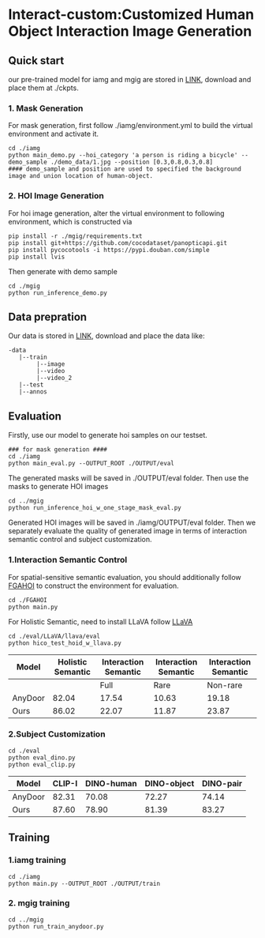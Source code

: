 # Interact-custom:Customized Human Object Interaction Image Generation


## Quick start
our pre-trained model for iamg and mgig are stored in [LINK](https://www.alipan.com/t/TALQI80rnTOe4AzZNDjp), download and place them at ./ckpts.
### 1. Mask Generation
For mask generation, first follow ./iamg/environment.yml to build the virtual environment and activate it.
```
cd ./iamg
python main_demo.py --hoi_category 'a person is riding a bicycle' --demo_sample ./demo_data/1.jpg --position [0.3,0.8,0.3,0.8]
#### demo_sample and position are used to specified the background image and union location of human-object.
```

### 2. HOI Image Generation
For hoi image generation, alter the virtual environment to following environment, which is constructed via
```
pip install -r ./mgig/requirements.txt
pip install git+https://github.com/cocodataset/panopticapi.git
pip install pycocotools -i https://pypi.douban.com/simple
pip install lvis
```
Then generate with demo sample
```
cd ./mgig
python run_inference_demo.py
```

## Data prepration
Our data is stored in [LINK](https://www.alipan.com/t/KFYVLE2H3mJRLEnHcOb0), download and place the data like:
```
-data
   |--train
        |--image
        |--video
        |--video_2
   |--test
   |--annos
```
## Evaluation
Firstly, use our model to generate hoi samples on our testset.
```
### for mask generation ####
cd ./iamg
python main_eval.py --OUTPUT_ROOT ./OUTPUT/eval
```
The generated masks will be saved in ./OUTPUT/eval folder. Then use the masks to generate HOI images
```
cd ../mgig
python run_inference_hoi_w_one_stage_mask_eval.py
```
Generated HOI images will be saved in ./iamg/OUTPUT/eval folder.
Then we separately evaluate the quality of generated image in terms of interaction semantic control and subject customization.
### 1.Interaction Semantic Control
For spatial-sensitive semantic evaluation, you should additionally follow [FGAHOI](https://github.com/xiaomabufei/FGAHOI) to construct the environment for evaluation. 
```
cd ./FGAHOI
python main.py
```

For Holistic Semantic, need to install LLaVA follow [LLaVA](https://github.com/haotian-liu/LLaVA)
```
cd ./eval/LLaVA/llava/eval
python hico_test_hoid_w_llava.py
```
| Model  | Holistic Semantic|Interaction Semantic|Interaction Semantic|Interaction Semantic|
| --- | ----------- |----- |----- |----- |
|    |   | Full | Rare | Non-rare|
|AnyDoor   | 82.04|17.54 |10.63 |19.18|
| Ours  | 86.02 |22.07|11.87|23.87|
### 2.Subject Customization
```
cd ./eval
python eval_dino.py
python eval_clip.py
```
| Model  | CLIP-I|DINO-human|DINO-object|DINO-pair|
| --- | ----------- |----- |----- |----- |
|AnyDoor   | 82.31 |70.08 |72.27 |74.14|
| Ours  |  87.60 |78.90 |81.39 |83.27|

## Training
### 1.iamg training
```
cd ./iamg
python main.py --OUTPUT_ROOT ./OUTPUT/train
```
### 2. mgig training

```
cd ../mgig
python run_train_anydoor.py
```

